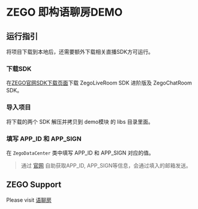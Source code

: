 # ZEGO 即构语聊房DEMO

## 运行指引

将项目下载到本地后，还需要额外下载相关直播SDK方可运行。

### 下载SDK

在[ZEGO官网SDK下载页面](https://doc.zego.im/download/sdk)下载 ZegoLiveRoom SDK 进阶版及 ZegoChatRoom SDK。

### 导入项目

将下载的两个 SDK 解压并拷贝到 demo模块 的 libs 目录里面。

### 填写 APP_ID 和 APP_SIGN

在 `ZegoDataCenter` 类中填写 APP_ID 和 APP_SIGN 对应的值。
>通过 [官网](https://console.zego.im/acount/register) 自助获取APP_ID, APP_SIGN等信息，会通过填入的邮箱发送。

## ZEGO Support

Please visit [语聊房](https://doc.zego.im/CN/746.html)